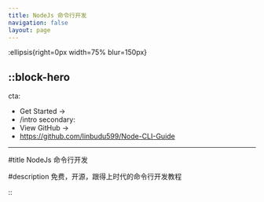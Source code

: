 ```yaml
---
title: NodeJs 命令行开发
navigation: false
layout: page
---
```


:ellipsis{right=0px width=75% blur=150px}

::block-hero
---

cta:
  - Get Started →
  - /intro
secondary:
  - View GitHub →
  - https://github.com/linbudu599/Node-CLI-Guide
---

#title
NodeJs 命令行开发

#description
免费，开源，跟得上时代的命令行开发教程


::
